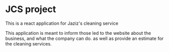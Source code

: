 # JCS project

This is a react application for
Jaziz's cleaning service

This application is meant to inform those led to the website
about the business, and what the company can do.
as well as provide an estimate for the cleaning services.
